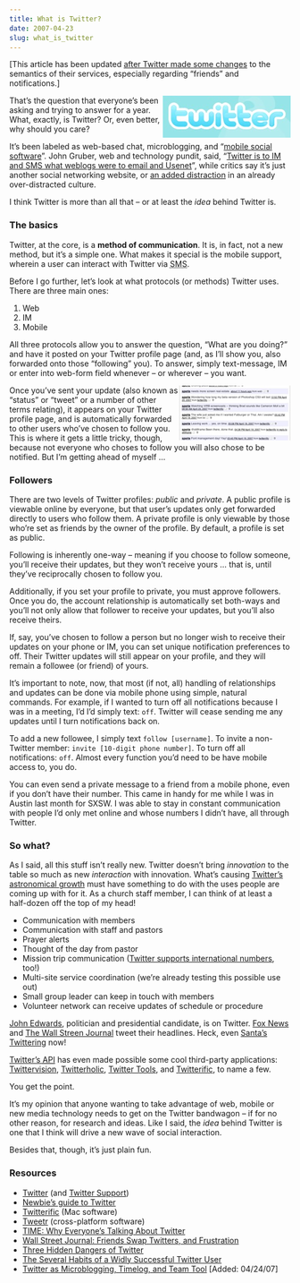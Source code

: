 ```yaml
---
title: What is Twitter?
date: 2007-04-23
slug: what_is_twitter
---
```

<p>[This article has been updated <a href="http://twitter.com/blog/2007/07/friends-followers-and-notifications.html">after Twitter made some changes</a> to the semantics of their services, especially regarding &#8220;friends&#8221; and notifications.]</p>

<p><img src="/assets/img/twitter-logo.jpg" border="0" height="75" width="229" alt="Twitter" align="right" class="imgright" />That&#8217;s the question that everyone&#8217;s been asking and trying to answer for a year. What, exactly, is Twitter? Or, even better, why should you care?</p>

<p>It&#8217;s been labeled as web-based chat, microblogging, and &#8220;<a href="http://www.smallbusinessbrief.com/articles/marketing/008115.html">mobile social software</a>&#8221;. John Gruber, web and technology pundit, said, &#8220;<a href="http://daringfireball.net/linked/2007/march#wed-21-kottke_twitter">Twitter is to IM and SMS what weblogs were to email and Usenet</a>&#8221;, while critics say it&#8217;s just another social networking website, or <a href="http://www.usatoday.com/tech/columnist/andrewkantor/2007-04-05-twitter_N.htm">an added distraction</a> in an already over-distracted culture.</p>

<p>I think Twitter is more than all that &#8211; or at least the <em>idea</em> behind Twitter is.</p>

<h3>The basics</h3>

<p>Twitter, at the core, is a <strong>method of communication</strong>. It is, in fact, not a new method, but it&#8217;s a simple one. <span class="pullquote">What makes it special is the mobile support</span>, wherein a user can interact with Twitter via <abbr title="Short Message Service">SMS</abbr>.</p>

<p>Before I go further, let&#8217;s look at what protocols (or methods) Twitter uses. There are three main ones:</p>

<ol>
<li>Web</li>
<li>IM</li>
<li>Mobile</li>
</ol>

<p>All three protocols allow you to answer the question, &#8220;What are you doing?&#8221; and have it posted on your Twitter profile page (and, as I&#8217;ll show you, also forwarded onto those &#8220;following&#8221; you). To answer, simply text-message, IM or enter into web-form field whenever &#8211; or wherever &#8211; you want.</p>

<p><img src="/assets/img/twitter-statuses.jpg" border="0" height="98" width="200" alt="My Twitter status page" align="right" class="imgright" />Once you&#8217;ve sent your update (also known as &#8220;status&#8221; or &#8220;tweet&#8221; or a number of other terms relating), it appears on your Twitter profile page, and is automatically forwarded to other users who&#8217;ve chosen to follow you. This is where it gets a little tricky, though, because not everyone who choses to follow you will also chose to be notified. But I&#8217;m getting ahead of myself &#8230;</p>

<h3>Followers</h3>

<p>There are two levels of Twitter profiles: <em>public</em> and <em>private</em>. A public profile is viewable online by everyone, but that user&#8217;s updates only get forwarded directly to users who follow them. A private profile is only viewable by those who&#8217;re set as friends by the owner of the profile. By default, a profile is set as public.</p>

<p>Following is inherently one-way &#8211; meaning if you choose to follow someone, you&#8217;ll receive their updates, but they won&#8217;t receive yours &#8230; that is, until they&#8217;ve reciprocally chosen to follow you.</p>

<p>Additionally, if you set your profile to private, you must approve followers. Once you do, the account relationship is automatically set both-ways and you&#8217;ll not only allow that follower to receive your updates, but you&#8217;ll also receive theirs.</p>

<p>If, say, you&#8217;ve chosen to follow a person but no longer wish to receive their updates on your phone or IM, you can set unique notification preferences to off. Their Twitter updates will still appear on your profile, and they will remain a followee (or friend) of yours.</p>

<p>It&#8217;s important to note, now, that most (if not, all) handling of relationships and updates can be done via mobile phone using simple, natural commands. For example, if I wanted to turn off all notifications because I was in a meeting, I&#8217;d I&#8217;d simply text: <code>off</code>. Twitter will cease sending me any updates until I turn notifications back on.</p>

<p>To add a new followee, I simply text <code>follow [username]</code>. To invite a non-Twitter member: <code>invite [10-digit phone number]</code>. To turn off all notifications: <code>off</code>. Almost every function you&#8217;d need to be have mobile access to, you do.</p>

<p>You can even send a private message to a friend from a mobile phone, even if you don&#8217;t have their number. This came in handy for me while I was in Austin last month for SXSW. I was able to stay in constant communication with people I&#8217;d only met online and whose numbers I didn&#8217;t have, all through Twitter.</p>

<h3>So what?</h3>

<p>As I said, all this stuff isn&#8217;t really new. Twitter doesn&#8217;t bring <em>innovation</em> to the table so much as new <em>interaction</em> with innovation. What&#8217;s causing <a href="http://www.waxy.org/archive/2007/03/15/tracking.shtml">Twitter&#8217;s astronomical growth</a> must have something to do with the uses people are coming up with for it. As a church staff member, I can think of at least a half-dozen off the top of my head!</p>

<ul>
<li>Communication with members</li>
<li>Communication with staff and pastors</li>
<li>Prayer alerts</li>
<li>Thought of the day from pastor</li>
<li>Mission trip communication (<a href="http://help.twitter.com/index.php?pg=kb.page&amp;id=44">Twitter supports international numbers</a>, too!)</li>
<li>Multi-site service coordination (we&#8217;re already testing this possible use out)</li>
<li>Small group leader can keep in touch with members</li>
<li>Volunteer network can receive updates of schedule or procedure</li>
</ul>

<p><a href="http://twitter.com/johnedwards">John Edwards</a>, politician and presidential candidate, is on Twitter. <a href="http://twitter.com/foxnews">Fox News</a> and <a href="http://twitter.com/wsj">The Wall Streen Journal</a> tweet their headlines. <span class="pullquote">Heck, even <a href="http://twitter.com/santaclaus">Santa&#8217;s Twittering</a></span> now!</p>

<p><a href="http://groups.google.com/group/twitter-development-talk/web/api-documentation">Twitter&#8217;s <abbr title="Application Programming Interface">API</abbr></a> has even made possible some cool third-party applications: <a href="http://twittervision.com/">Twittervision</a>, <a href="http://twitterholic.com/">Twitterholic</a>, <a href="http://wordpress.org/extend/plugins/twitter-tools/">Twitter Tools</a>, and <a href="http://iconfactory.com/software/twitterrific">Twitterific</a>, to name a few.</p>

<p>You get the point.</p>

<p>It&#8217;s my opinion that anyone wanting to take advantage of web, mobile or new media technology needs to get on the Twitter bandwagon &#8211; if for no other reason, for research and ideas. Like I said, the <em>idea</em> behind Twitter is one that I think will drive a new wave of social interaction.</p>

<p>Besides that, though, it&#8217;s just plain fun.</p>

<h3>Resources</h3>

<ul>
<li><a href="http://twitter.com/">Twitter</a> (and <a href="http://help.twitter.com/">Twitter Support</a>)</li>
<li><a href="http://www.webware.com/8301-1_109-9697867-2.html">Newbie&#8217;s guide to Twitter</a></li>
<li><a href="http://iconfactory.com/software/twitterrific">Twitterific</a> (Mac software)</li>
<li><a href="http://www.tweet-r.com/">Tweetr</a> (cross-platform software)</li>
<li><a href="http://www.time.com/time/nation/article/0,8599,1603637,00.html">TIME: Why Everyone&#8217;s Talking About Twitter</a></li>
<li><a href="http://online.wsj.com/public/article/SB117373145818634482-ZwdoPQ0PqPrcFMDHDZLz_P6osnI_20080315.html">Wall Street Journal: Friends Swap Twitters, and Frustration</a></li>
<li><a href="http://www.pronetadvertising.com/articles/three-hidden-dangers-of-twitter.html">Three Hidden Dangers of Twitter</a></li>
<li><a href="http://slackermanager.com/2007/03/the-several-habits-of-wildly-successful-twitter-users.html">The Several Habits of a Widly Successful Twitter User</a></li>
<li><a href="http://with.gilbert.org/2007/03/12/twitter-as-microblogging-timelog-and-team-tool/">Twitter as Microblogging, Timelog, and Team Tool</a> [Added: 04/24/07]</li>
</ul>